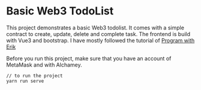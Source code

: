 # Basic Web3 TodoList

This project demonstrates a basic Web3 todolist. It comes with a simple contract to create, update, delete and complete task. The frontend is build with Vue3 and bootstrap. I have mostly followed the tutorial of [Program with Erik](https://www.youtube.com/watch?v=FBUMbdiI6Ug)

Before you run this project, make sure that you have an account of MetaMask and with Alchamey. 

```shell
// to run the project
yarn run serve
```


